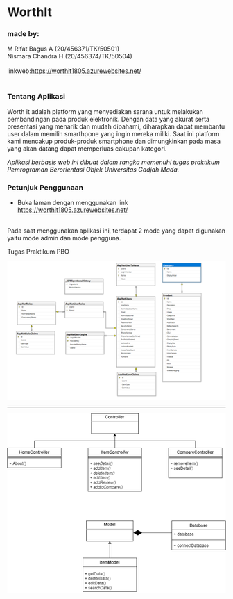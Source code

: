 # WorthIt

### made by:
M Rifat Bagus A   (20/456371/TK/50501)
<br>
Nismara Chandra H (20/456374/TK/50504)
<br><br>
linkweb:https://worthit1805.azurewebsites.net/
<br><br>
### Tentang Aplikasi

Worth it adalah platform yang menyediakan sarana untuk melakukan pembandingan pada produk elektronik. Dengan data yang akurat serta presentasi yang menarik dan mudah dipahami, diharapkan dapat membantu user dalam memilih smarthpone yang ingin mereka miliki. Saat ini platform kami mencakup produk-produk smartphone dan dimungkinkan pada masa yang akan datang dapat memperluas cakupan kategori.


*Aplikasi berbasis web ini dibuat dalam rangka memenuhi tugas praktikum Pemrograman Berorientasi Objek Universitas Gadjah Mada.*

### Petunjuk Penggunaan

* Buka laman dengan menggunakan link https://worthit1805.azurewebsites.net/
<br>
Pada saat menggunakan aplikasi ini, terdapat 2 mode yang dapat digunakan yaitu mode admin dan mode pengguna.


Tugas Praktikum PBO


![Database](https://github.com/frchandra/WorthIt/blob/main/Read%20me%20resouces/Screenshot%202021-05-18%20091404.png)
<hr>

![Database](https://github.com/frchandra/WorthIt/blob/main/Read%20me%20resouces/uml.png)
